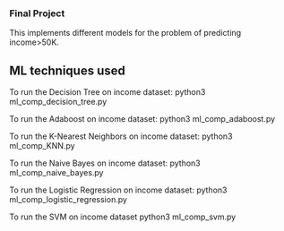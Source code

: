 ### Final Project

This implements different models for the problem of predicting income>50K.

## ML techniques used
To run the Decision Tree on income dataset: python3 ml_comp_decision_tree.py

To run the Adaboost on income dataset: python3 ml_comp_adaboost.py

To run the K-Nearest Neighbors on income dataset: python3 ml_comp_KNN.py

To run the Naive Bayes on income dataset: python3 ml_comp_naive_bayes.py

To run the Logistic Regression on income dataset: python3 ml_comp_logistic_regression.py

To run the SVM on income dataset python3 ml_comp_svm.py




